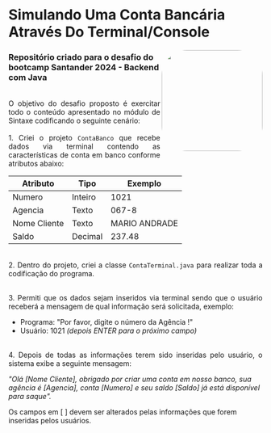 # Simulando Uma Conta Bancária Através Do Terminal/Console

<img align="right" height="200" style="border-radius:50px;" src="https://hermes.dio.me/tracks/a039b34c-7aa8-4a3d-b765-07c8c837f67a.png">

### Repositório criado para o desafio do bootcamp Santander 2024 - Backend com Java

<p align="justify">
    <br>
    O objetivo do desafio proposto é exercitar todo o conteúdo apresentado no módulo de Sintaxe codificando o seguinte cenário:
    <br><br>
    1. Criei o projeto <code>ContaBanco</code> que recebe dados via terminal contendo as características de conta em banco conforme atributos abaixo:
    <br>
</p>

| Atributo  | Tipo     | Exemplo   
| --------- | ---------| ------- 
| Numero    | Inteiro  | 1021 
| Agencia   | Texto    | 067-8
| Nome Cliente | Texto    | MARIO ANDRADE
| Saldo | Decimal |237.48

<p align="justify">
  <br>
  2. Dentro do projeto, criei a classe <code>ContaTerminal.java</code> para realizar toda a codificação do programa.
</p>

<p align="justify">
  <br>
  3. Permiti que os dados sejam inseridos via terminal sendo que o usuário receberá a mensagem de qual informação será solicitada, exemplo:

  * Programa: "Por favor, digite o número da Agência !"
  * Usuário: 1021 *(depois ENTER para o próximo campo)*
</p>

<p align="justify">
  <br>
  4. Depois de todas as informações terem sido inseridas pelo usuário, o sistema exibe a seguinte mensagem:

  *"Olá [Nome Cliente], obrigado por criar uma conta em nosso banco, sua agência é [Agencia], conta [Numero] e seu saldo [Saldo] já está disponível para saque".*

  Os campos em [ ] devem ser alterados pelas informações que forem inseridas pelos usuários.
</p>
